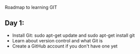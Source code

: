 Roadmap to learning GIT

## Day 1:
- Install Git: sudo apt-get update and sudo apt-get install git
- Learn about version control and what Git is
- Create a GitHub account if you don't have one yet
   

